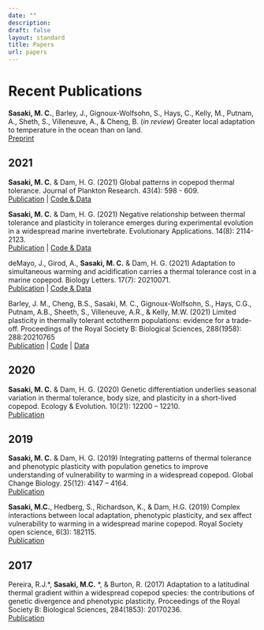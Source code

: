 ```yaml
---
date: ""
description: 
draft: false
layout: standard
title: Papers
url: papers
---
```


# Recent Publications

**Sasaki, M. C.**, Barley, J., Gignoux-Wolfsohn, S., Hays, C., Kelly, M., Putnam, A., Sheth, S., Villeneuve, A., & Cheng, B. (*in review*) Greater local adaptation to temperature in the ocean than on land.   
[Preprint](https://www.researchsquare.com/article/rs-987225/v1)   

## 2021 
**Sasaki, M. C.** & Dam, H. G. (2021) Global patterns in copepod thermal tolerance. Journal of Plankton Research. 43(4): 598 - 609.   
[Publication](https://doi.org/10.1093/plankt/fbab044) | [Code & Data](https://figshare.com/articles/dataset/Global_Patterns_in_Copepod_Thermal_Tolerance/14776371/2) 

**Sasaki, M. C.** & Dam, H. G. (2021) Negative relationship between thermal tolerance and plasticity in tolerance emerges during experimental evolution in a widespread marine invertebrate. Evolutionary Applications. 14(8): 2114-2123.  
[Publication](https://doi.org/10.1111/eva.13270) | [Code & Data](https://doi.org/10.5061/dryad.15dv41nxr)   

deMayo, J., Girod, A., **Sasaki, M. C.** & Dam, H. G. (2021) Adaptation to simultaneous warming and acidification carries a thermal tolerance cost in a marine copepod. Biology Letters. 17(7): 20210071.   
[Publication](https://doi.org/10.1098/rsbl.2021.0071)  | [Code & Data](https://doi.org/10.5281/zenodo.4480338)

Barley, J. M., Cheng, B.S., Sasaki, M. C., Gignoux-Wolfsohn, S., Hays, C.G., Putnam, A.B., Sheeth, S., Villeneuve, A.R., & Kelly, M.W. (2021) Limited plasticity in thermally tolerant ectotherm populations: evidence for a trade-off. Proceedings of the Royal Society B: Biological Sciences, 288(1958): 288:20210765   
[Publication](https://doi.org/10.1098/rspb.2021.0765) | [Code](https://github.com/jmbarley1/plasticity) | [Data](https://doi.org/10.5061/dryad.zs7h44j8z)   

## 2020 
**Sasaki, M. C.** & Dam, H. G. (2020) Genetic differentiation underlies seasonal variation in thermal tolerance, body size, and plasticity in a short-lived copepod. Ecology & Evolution. 10(21): 12200 – 12210.  
[Publication](https://doi.org/10.1002/ece3.6851) 

## 2019
**Sasaki, M. C.** & Dam, H. G. (2019) Integrating patterns of thermal tolerance and phenotypic plasticity with population genetics to improve understanding of vulnerability to warming in a widespread copepod. Global Change Biology. 25(12): 4147 – 4164.   
[Publication](https://doi.org/10.1111/gcb.14811) 

**Sasaki, M.C.**, Hedberg, S., Richardson, K., & Dam, H.G. (2019) Complex interactions between local adaptation, phenotypic plasticity, and sex affect vulnerability to warming in a widespread marine copepod. Royal Society open science, 6(3): 182115.   
[Publication](https://doi.org/10.1098/rsos.182115) 

## 2017    
Pereira, R.J.*, **Sasaki, M.C.** *, & Burton, R. (2017) Adaptation to a latitudinal thermal gradient within a widespread copepod species: the contributions of genetic divergence and phenotypic plasticity. Proceedings of the Royal Society B: Biological Sciences, 284(1853): 20170236.   
[Publication](https://doi.org/10.1098/rspb.2017.0236)   